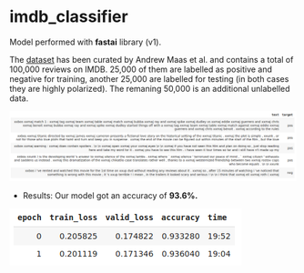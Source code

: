 # imdb_classifier


Model performed with __fastai__ library (v1).


The [dataset](http://ai.stanford.edu/~amaas/data/sentiment/) has been curated by Andrew Maas et al. and contains a total of 100,000 reviews on IMDB. 25,000 of them are labelled as positive and negative for training, another 25,000 are labelled for testing (in both cases they are highly polarized). The remaning 50,000 is an additional unlabelled data.

![example](imdb_classifier_sh2.png)

- Results: Our model got an accuracy of __93.6%.__

![result](imdb_classifier_sh1.png)

